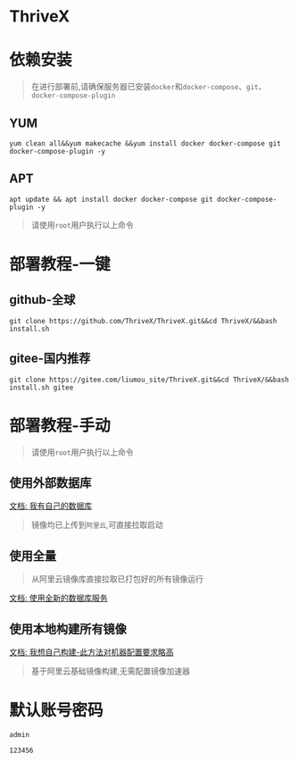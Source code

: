 # ThriveX


# 依赖安装

> 在进行部署前,请确保服务器已安装`docker`和`docker-compose`、`git`、`docker-compose-plugin`

## YUM

```shell
yum clean all&&yum makecache &&yum install docker docker-compose git docker-compose-plugin -y
```

## APT

```shell
apt update && apt install docker docker-compose git docker-compose-plugin -y
```

> 请使用`root`用户执行以上命令

# 部署教程-一键

## github-全球
```shell
git clone https://github.com/ThriveX/ThriveX.git&&cd ThriveX/&&bash install.sh
```

## gitee-国内推荐

```shell
git clone https://gitee.com/liumou_site/ThriveX.git&&cd ThriveX/&&bash install.sh gitee
```


# 部署教程-手动

> 请使用`root`用户执行以上命令

## 使用外部数据库

[文档: 我有自己的数据库](up/nosql.md)

> 镜像均已上传到`阿里云`,可直接拉取启动

## 使用全量

> 从阿里云镜像库直接拉取已打包好的所有镜像运行


[文档: 使用全新的数据库服务](up/sql.md)


## 使用本地构建所有镜像

[文档: 我想自己构建-此方法对机器配置要求略高](build.md)

> 基于阿里云基础镜像构建,无需配置镜像加速器


# 默认账号密码

```shell
admin
```

```shell
123456
```